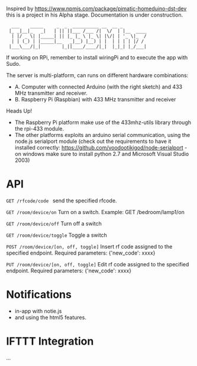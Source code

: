 Inspired by https://www.npmjs.com/package/pimatic-homeduino-dst-dev this is a project in his Alpha stage. Documentation is under construction.

      ___    _____     _  _  __________ __  __ _
     |_ _|__|_   _|   | || ||___ /___ /|  \/  | |__  ____
      | |/ _ \| |_____| || |_ |_ \ |_ \| |\/| | '_ \|_  /
      | | (_) | |_____|__   _|__) |__) | |  | | | | |/ /
     |___\___/|_|        |_||____/____/|_|  |_|_| |_/___|


If working on RPi, remember to install wiringPi and to execute the app with Sudo.

The server is multi-platform, can runs on different hardware combinations:

- A. Computer with connected Arduino (with the right sketch) and 433 MHz transmitter and receiver.
- B. Raspberry Pi (Raspbian) with 433 MHz transmitter and receiver

Heads Up!

- The Raspberry Pi platform make use of the 433mhz-utils library through the rpi-433 module.
- The other platforms exploits an arduino serial communication, using the node.js serialport module (check out the requirements to have it installed correctly: https://github.com/voodootikigod/node-serialport - on windows make sure to install python 2.7 and Microsoft Visual Studio 2003)


# API


<code>GET /rfcode/code </code>
send the specified rfcode.

<code>GET /room/device/on</code>
Turn on a switch. Example: GET /bedroom/lamp1/on

<code>GET /room/device/off</code>
Turn off a switch

<code>GET /room/device/toggle</code>
Toggle a switch

<code>POST /room/device/[on, off, toggle]</code>
Insert rf code assigned to the specified endpoint.
Required parameters: {'new_code': xxxx}

<code>PUT /room/device/[on, off, toggle]</code>
Edit rf code assigned to the specified endpoint.
Required parameters: {'new_code': xxxx}

# Notifications

- in-app with notie.js
- and using the html5 features.

# IFTTT Integration

...

